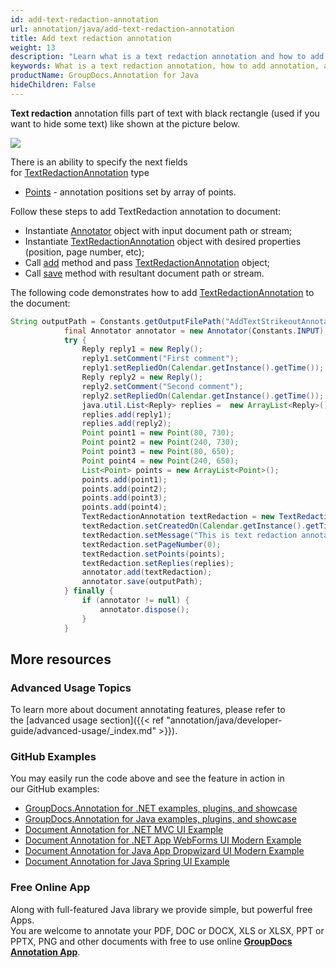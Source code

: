 ```yaml
---
id: add-text-redaction-annotation
url: annotation/java/add-text-redaction-annotation
title: Add text redaction annotation
weight: 13
description: "Learn what is a text redaction annotation and how to add it to a document programmatically using GroupDocs.Annotation for Java."
keywords: What is a text redaction annotation, how to add annotation, add text redaction annotation
productName: GroupDocs.Annotation for Java
hideChildren: False
---
```

**Text redaction** annotation fills part of text with black rectangle (used if you want to hide some text) like shown at the picture below.

![](annotation/java/images/add-text-redaction-annotation.png)

There is an ability to specify the next fields for [TextRedactionAnnotation](https://apireference.groupdocs.com/java/annotation/com.groupdocs.annotation.models.annotationmodels/TextRedactionAnnotation) type
*   [Points](https://apireference.groupdocs.com/annotation/java/com.groupdocs.annotation.models.annotationmodels/TextRedactionAnnotation#getPoints()) - annotation positions set by array of points.
    

Follow these steps to add TextRedaction annotation to document:

*   Instantiate [Annotator](https://apireference.groupdocs.com/java/annotation/com.groupdocs.annotation/Annotator) object with input document path or stream;
*   Instantiate [TextRedactionAnnotation](https://apireference.groupdocs.com/java/annotation/com.groupdocs.annotation.models.annotationmodels/TextRedactionAnnotation) object with desired properties (position, page number, etc);
*   Call [add](https://apireference.groupdocs.com/java/annotation/com.groupdocs.annotation/Annotator#add(com.groupdocs.annotation.models.annotationmodels.AnnotationBase)) method and pass [TextRedactionAnnotation](https://apireference.groupdocs.com/java/annotation/com.groupdocs.annotation.models.annotationmodels/TextRedactionAnnotation) object;
*   Call [save](https://apireference.groupdocs.com/java/annotation/com.groupdocs.annotation/Annotator#save(java.io.InputStream)) method with resultant document path or stream.
    
The following code demonstrates how to add [TextRedactionAnnotation](https://apireference.groupdocs.com/java/annotation/com.groupdocs.annotation.models.annotationmodels/TextRedactionAnnotation) to the document:

```java
String outputPath = Constants.getOutputFilePath("AddTextStrikeoutAnnotation", FilenameUtils.getExtension(Constants.INPUT));
            final Annotator annotator = new Annotator(Constants.INPUT);
            try {
                Reply reply1 = new Reply();
                reply1.setComment("First comment");
                reply1.setRepliedOn(Calendar.getInstance().getTime());
                Reply reply2 = new Reply();
                reply2.setComment("Second comment");
                reply2.setRepliedOn(Calendar.getInstance().getTime());
                java.util.List<Reply> replies =  new ArrayList<Reply>();
                replies.add(reply1);
                replies.add(reply2);
                Point point1 = new Point(80, 730);
                Point point2 = new Point(240, 730);
                Point point3 = new Point(80, 650);
                Point point4 = new Point(240, 650);
                List<Point> points = new ArrayList<Point>();
                points.add(point1);
                points.add(point2);
                points.add(point3);
                points.add(point4);
                TextRedactionAnnotation textRedaction = new TextRedactionAnnotation();
                textRedaction.setCreatedOn(Calendar.getInstance().getTime());
                textRedaction.setMessage("This is text redaction annotation");
                textRedaction.setPageNumber(0);
                textRedaction.setPoints(points);
                textRedaction.setReplies(replies);
                annotator.add(textRedaction);
                annotator.save(outputPath);
            } finally {
                if (annotator != null) {
                    annotator.dispose();
                }
            }
```

## More resources
### Advanced Usage Topics
To learn more about document annotating features, please refer to the [advanced usage section]({{< ref "annotation/java/developer-guide/advanced-usage/_index.md" >}}).

### GitHub Examples
You may easily run the code above and see the feature in action in our GitHub examples:

*   [GroupDocs.Annotation for .NET examples, plugins, and showcase](https://github.com/groupdocs-annotation/GroupDocs.Annotation-for-.NET)
*   [GroupDocs.Annotation for Java examples, plugins, and showcase](https://github.com/groupdocs-annotation/GroupDocs.Annotation-for-Java)
*   [Document Annotation for .NET MVC UI Example](https://github.com/groupdocs-annotation/GroupDocs.Annotation-for-.NET-MVC)
*   [Document Annotation for .NET App WebForms UI Modern Example](https://github.com/groupdocs-annotation/GroupDocs.Annotation-for-.NET-WebForms)
*   [Document Annotation for Java App Dropwizard UI Modern Example](https://github.com/groupdocs-annotation/GroupDocs.Annotation-for-Java-Dropwizard)
*   [Document Annotation for Java Spring UI Example](https://github.com/groupdocs-annotation/GroupDocs.Annotation-for-Java-Spring)

### Free Online App
Along with full-featured Java library we provide simple, but powerful free Apps.  
You are welcome to annotate your PDF, DOC or DOCX, XLS or XLSX, PPT or PPTX, PNG and other documents with free to use online **[GroupDocs Annotation App](https://products.groupdocs.app/annotation)**.
